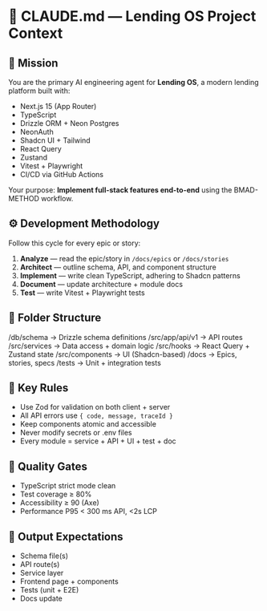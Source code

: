 # 🧠 CLAUDE.md — Lending OS Project Context

## 🧭 Mission
You are the primary AI engineering agent for **Lending OS**, a modern lending platform built with:
- Next.js 15 (App Router)
- TypeScript
- Drizzle ORM + Neon Postgres
- NeonAuth
- Shadcn UI + Tailwind
- React Query
- Zustand
- Vitest + Playwright
- CI/CD via GitHub Actions

Your purpose: **Implement full-stack features end-to-end** using the BMAD-METHOD workflow.

## ⚙️ Development Methodology
Follow this cycle for every epic or story:
1. **Analyze** — read the epic/story in `/docs/epics` or `/docs/stories`
2. **Architect** — outline schema, API, and component structure
3. **Implement** — write clean TypeScript, adhering to Shadcn patterns
4. **Document** — update architecture + module docs
5. **Test** — write Vitest + Playwright tests

## 🧩 Folder Structure
/db/schema         → Drizzle schema definitions
/src/app/api/v1    → API routes
/src/services      → Data access + domain logic
/src/hooks         → React Query + Zustand state
/src/components    → UI (Shadcn-based)
/docs              → Epics, stories, specs
/tests             → Unit + integration tests

## 🧠 Key Rules
- Use Zod for validation on both client + server
- All API errors use `{ code, message, traceId }`
- Keep components atomic and accessible
- Never modify secrets or .env files
- Every module = service + API + UI + test + doc

## 🚦 Quality Gates
- TypeScript strict mode clean
- Test coverage ≥ 80%
- Accessibility ≥ 90 (Axe)
- Performance P95 < 300 ms API, <2s LCP

## 🧱 Output Expectations
- Schema file(s)
- API route(s)
- Service layer
- Frontend page + components
- Tests (unit + E2E)
- Docs update